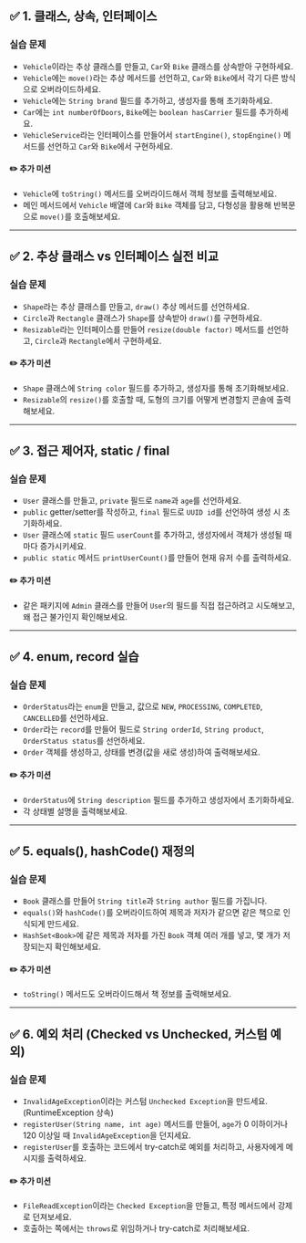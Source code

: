 ## ✅ 1. 클래스, 상속, 인터페이스

### 실습 문제

* `Vehicle`이라는 추상 클래스를 만들고, `Car`와 `Bike` 클래스를 상속받아 구현하세요.
* `Vehicle`에는 `move()`라는 추상 메서드를 선언하고, `Car`와 `Bike`에서 각기 다른 방식으로 오버라이드하세요.
* `Vehicle`에는 `String brand` 필드를 추가하고, 생성자를 통해 초기화하세요.
* `Car`에는 `int numberOfDoors`, `Bike`에는 `boolean hasCarrier` 필드를 추가하세요.
* `VehicleService`라는 인터페이스를 만들어서 `startEngine()`, `stopEngine()` 메서드를 선언하고 `Car`와 `Bike`에서 구현하세요.

#### ✏️ 추가 미션

* `Vehicle`에 `toString()` 메서드를 오버라이드해서 객체 정보를 출력해보세요.
* 메인 메서드에서 `Vehicle` 배열에 `Car`와 `Bike` 객체를 담고, 다형성을 활용해 반복문으로 `move()`를 호출해보세요.

---

## ✅ 2. 추상 클래스 vs 인터페이스 실전 비교

### 실습 문제

* `Shape`라는 추상 클래스를 만들고, `draw()` 추상 메서드를 선언하세요.
* `Circle`과 `Rectangle` 클래스가 `Shape`를 상속받아 `draw()`를 구현하세요.
* `Resizable`라는 인터페이스를 만들어 `resize(double factor)` 메서드를 선언하고, `Circle`과 `Rectangle`에서 구현하세요.

#### ✏️ 추가 미션

* `Shape` 클래스에 `String color` 필드를 추가하고, 생성자를 통해 초기화해보세요.
* `Resizable`의 `resize()`를 호출할 때, 도형의 크기를 어떻게 변경할지 콘솔에 출력해보세요.

---

## ✅ 3. 접근 제어자, static / final

### 실습 문제

* `User` 클래스를 만들고, `private` 필드로 `name`과 `age`를 선언하세요.
* `public` getter/setter를 작성하고, `final` 필드로 `UUID id`를 선언하여 생성 시 초기화하세요.
* `User` 클래스에 `static` 필드 `userCount`를 추가하고, 생성자에서 객체가 생성될 때마다 증가시키세요.
* `public static` 메서드 `printUserCount()`를 만들어 현재 유저 수를 출력하세요.

#### ✏️ 추가 미션

* 같은 패키지에 `Admin` 클래스를 만들어 `User`의 필드를 직접 접근하려고 시도해보고, 왜 접근 불가인지 확인해보세요.

---

## ✅ 4. enum, record 실습

### 실습 문제

* `OrderStatus`라는 `enum`을 만들고, 값으로 `NEW`, `PROCESSING`, `COMPLETED`, `CANCELLED`를 선언하세요.
* `Order`라는 `record`를 만들어 필드로 `String orderId`, `String product`, `OrderStatus status`를 선언하세요.
* `Order` 객체를 생성하고, 상태를 변경(값을 새로 생성)하여 출력해보세요.

#### ✏️ 추가 미션

* `OrderStatus`에 `String description` 필드를 추가하고 생성자에서 초기화하세요.
* 각 상태별 설명을 출력해보세요.

---

## ✅ 5. equals(), hashCode() 재정의

### 실습 문제

* `Book` 클래스를 만들어 `String title`과 `String author` 필드를 가집니다.
* `equals()`와 `hashCode()`를 오버라이드하여 제목과 저자가 같으면 같은 책으로 인식되게 만드세요.
* `HashSet<Book>`에 같은 제목과 저자를 가진 `Book` 객체 여러 개를 넣고, 몇 개가 저장되는지 확인해보세요.

#### ✏️ 추가 미션

* `toString()` 메서드도 오버라이드해서 책 정보를 출력해보세요.

---

## ✅ 6. 예외 처리 (Checked vs Unchecked, 커스텀 예외)

### 실습 문제

* `InvalidAgeException`이라는 커스텀 `Unchecked Exception`을 만드세요. (RuntimeException 상속)
* `registerUser(String name, int age)` 메서드를 만들어, `age`가 0 이하이거나 120 이상일 때 `InvalidAgeException`을 던지세요.
* `registerUser`를 호출하는 코드에서 try-catch로 예외를 처리하고, 사용자에게 메시지를 출력하세요.

#### ✏️ 추가 미션

* `FileReadException`이라는 `Checked Exception`을 만들고, 특정 메서드에서 강제로 던져보세요.
* 호출하는 쪽에서는 `throws`로 위임하거나 try-catch로 처리해보세요.